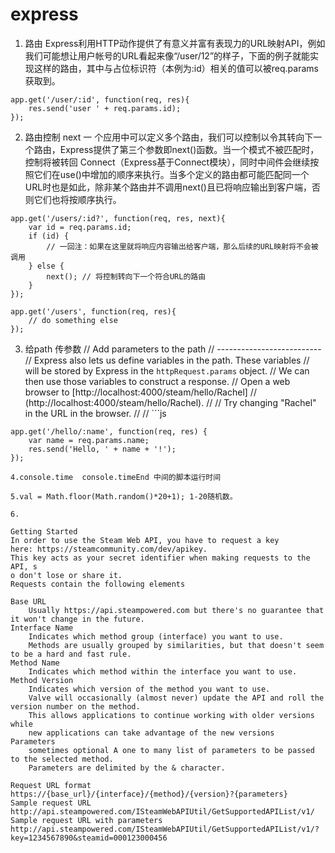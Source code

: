 # express 
1. 路由 
Express利用HTTP动作提供了有意义并富有表现力的URL映射API，例如我们可能想让用户帐号的URL看起来像“/user/12”的样子，下面的例子就能实现这样的路由，其中与占位标识符（本例为:id）相关的值可以被req.params获取到。
	
```
app.get('/user/:id', function(req, res){
    res.send('user ' + req.params.id);
});
```

2. 路由控制 next
一 个应用中可以定义多个路由，我们可以控制以令其转向下一个路由，Express提供了第三个参数即next()函数。当一个模式不被匹配时，控制将被转回 Connect（Express基于Connect模块），同时中间件会继续按照它们在use()中增加的顺序来执行。当多个定义的路由都可能匹配同一个 URL时也是如此，除非某个路由并不调用next()且已将响应输出到客户端，否则它们也将按顺序执行。

	
```
app.get('/users/:id?', function(req, res, next){
    var id = req.params.id;
    if (id) {
        // 一回注：如果在这里就将响应内容输出给客户端，那么后续的URL映射将不会被调用
    } else {
        next(); // 将控制转向下一个符合URL的路由
    }
});
 
app.get('/users', function(req, res){
    // do something else
});
```
3. 给path 传参数
// Add parameters to the path
// --------------------------
// Express also lets us define variables in the path.  These variables
// will be stored by Express in the `httpRequest.params` object.
// We can then use those variables to construct a response.
// Open a web browser to [http://localhost:4000/steam/hello/Rachel]
// (http://localhost:4000/steam/hello/Rachel).
// 
// Try changing "Rachel" in the URL in the browser.
// 
// ```js

```
app.get('/hello/:name', function(req, res) {
    var name = req.params.name;
    res.send('Hello, ' + name + '!');
});

4.console.time  console.timeEnd 中间的脚本运行时间

5.val = Math.floor(Math.random()*20+1); 1-20随机数。

6.

Getting Started
In order to use the Steam Web API, you have to request a key 
here: https://steamcommunity.com/dev/apikey. 
This key acts as your secret identifier when making requests to the API, s
o don't lose or share it.
Requests contain the following elements

Base URL
    Usually https://api.steampowered.com but there's no guarantee that it won't change in the future.
Interface Name
    Indicates which method group (interface) you want to use. 
    Methods are usually grouped by similarities, but that doesn't seem to be a hard and fast rule.
Method Name
    Indicates which method within the interface you want to use.
Method Version
    Indicates which version of the method you want to use. 
    Valve will occasionally (almost never) update the API and roll the version number on the method. 
    This allows applications to continue working with older versions while 
    new applications can take advantage of the new versions
Parameters
    sometimes optional A one to many list of parameters to be passed to the selected method. 
    Parameters are delimited by the & character.

Request URL format
https://{base_url}/{interface}/{method}/{version}?{parameters}
Sample request URL
http://api.steampowered.com/ISteamWebAPIUtil/GetSupportedAPIList/v1/
Sample request URL with parameters
http://api.steampowered.com/ISteamWebAPIUtil/GetSupportedAPIList/v1/?key=1234567890&steamid=000123000456 

